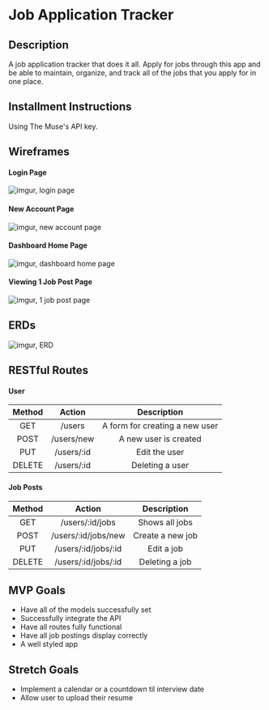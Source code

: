 # Job Application Tracker

## Description
A job application tracker that does it all. Apply for jobs through this app and be able to maintain, organize, and track all of the jobs that you apply for in one place.

## Installment Instructions
Using The Muse's API key.

## Wireframes
#### Login Page
![imgur, login page](https://i.imgur.com/85NM32h.png)
#### New Account Page
![imgur, new account page](https://i.imgur.com/ZDvleec.png)
#### Dashboard Home Page
![imgur, dashboard home page](https://i.imgur.com/6GvzE4i.png)
#### Viewing 1 Job Post Page
![imgur, 1 job post page](https://i.imgur.com/967m3KE.png)

## ERDs
![imgur, ERD](https://i.imgur.com/NEOBmOF.png)
## RESTful Routes
#### User
| Method | Action | Description|
|:------:|:------:|:----------:|
| GET    | /users  | A form for creating a new user  |
| POST   | /users/new  | A new user is created  |
| PUT    | /users/:id  | Edit the user  |
| DELETE | /users/:id  | Deleting a user  |

#### Job Posts
| Method | Action | Description|
|:------:|:------:|:----------:|
| GET    | /users/:id/jobs  | Shows all jobs  |
| POST   | /users/:id/jobs/new  | Create a new job  |
| PUT    | /users/:id/jobs/:id | Edit a job  |
| DELETE | /users/:id/jobs/:id  | Deleting a job  |

## MVP Goals
* Have all of the models successfully set
* Successfully integrate the API
* Have all routes fully functional
* Have all job postings display correctly
* A well styled app

## Stretch Goals
* Implement a calendar or a countdown til interview date
* Allow user to upload their resume
